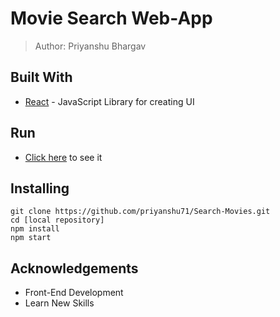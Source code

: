 # Movie Search Web-App

> Author: Priyanshu Bhargav

## Built With
- [React](https://reactjs.org/) - JavaScript Library for creating UI

## Run
- [Click here](https://priyanshu71.github.io/Search-Movies/) to see it

## Installing
``` 
git clone https://github.com/priyanshu71/Search-Movies.git
cd [local repository]
npm install
npm start
```   
## Acknowledgements
- Front-End Development
- Learn New Skills
